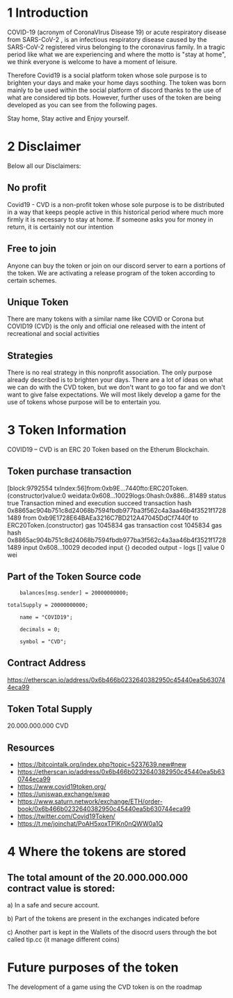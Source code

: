 # 1 Introduction
COVID-19 (acronym of CoronaVIrus Disease 19) or acute respiratory disease from SARS-CoV-2 , is an infectious respiratory disease caused by the SARS-CoV-2 registered virus belonging to the coronavirus family. In a tragic period like what we are experiencing and where the motto is "stay at home", we think everyone is welcome to have a moment of leisure. 

Therefore Covid19 is a social platform token whose sole purpose is to brighten your days and make your home days soothing. 
The token was born mainly to be used within the social platform of discord thanks to the use of what are considered tip bots. However, further uses of the token are being developed as you can see from the following pages.

Stay home, Stay active and Enjoy yourself.

# 2	Disclaimer
Below all our Disclaimers:

## No profit

Covid19 - CVD is a non-profit token whose sole purpose is to be distributed in a way that keeps people active in this historical period where much more firmly it is necessary to stay at home. If someone asks you for money in return, it is certainly not our intention

## Free to join

Anyone can buy the token or join on our discord server to earn a portions of the token. We are activating a release program of the token according to certain schemes.


## Unique Token

There are many tokens with a similar name like COVID or Corona but COVID19 (CVD) is the only and official one released with the intent of recreational and social activities


## Strategies

There is no real strategy in this nonprofit association. The only purpose already described is to brighten your days.
There are a lot of ideas on what we can do with the CVD token, but we don't want to go too far and we don't want to give false expectations. We will most likely develop a game for the use of tokens whose purpose will be to entertain you.


# 3	Token Information

COVID19 – CVD is an ERC 20 Token based on the Etherum Blockchain.

## Token purchase transaction

[block:9792554 txIndex:56]from:0xb9E...7440fto:ERC20Token.(constructor)value:0 weidata:0x608...10029logs:0hash:0x886...81489
 status 	true Transaction mined and execution succeed
 transaction hash 	0x8865ac904b751c8d24068b7594fbdb977ba3f562c4a3aa46b4f3521f17281489
 from 	0xb9E1728E64BAEa3216C7BD212A47045DdCf7440f
 to 	ERC20Token.(constructor)
 gas 	1045834 gas 
 transaction cost 	1045834 gas 
 hash 	0x8865ac904b751c8d24068b7594fbdb977ba3f562c4a3aa46b4f3521f17281489
 input 	0x608...10029
 decoded input 	{}
 decoded output 	 - 
 logs 	[]
 value 	0 wei

## Part of the Token Source code

        balances[msg.sender] = 20000000000; 
      
	totalSupply = 20000000000;

        name = "COVID19";

        decimals = 0;

        symbol = "CVD";


## Contract Address

https://etherscan.io/address/0x6b466b0232640382950c45440ea5b630744eca99

## Token Total Supply

20.000.000.000 CVD

## Resources

- https://bitcointalk.org/index.php?topic=5237639.new#new
- https://etherscan.io/address/0x6b466b0232640382950c45440ea5b630744eca99
- https://www.covid19token.org/
- https://uniswap.exchange/swap
- https://www.saturn.network/exchange/ETH/order-book/0x6b466b0232640382950c45440ea5b630744eca99
- https://twitter.com/Covid19Token/
- https://t.me/joinchat/PoAH5xoxTPIKn0nQWW0a1Q

# 4	Where the tokens are stored

## The total amount of the 20.000.000.000 contract value is stored:

a) In a safe and secure account.

b) Part of the tokens are present in the exchanges indicated before

c) Another part is kept in the Wallets of the disocrd users through the bot called tip.cc (it manage different coins)


# Future purposes of the token


The development of a game using the CVD token is on the roadmap
